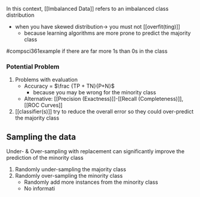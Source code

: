 In this context, [[Imbalanced Data]] refers to an imbalanced class distribution
- when you have skewed distribution$\rightarrow$ you must not [[overfit(ting)]]
	- because learning algorithms are more prone to predict the majority class

#compsci361example if there are far more 1s than 0s in the class
### Potential Problem
1. Problems with evaluation
	- Accuracy = $\frac {TP + TN}{P+N}$
		- because you may be wrong for the minority class
	- Alternative: [[Precision (Exactness)]]-[[Recall (Completeness)]], [[ROC Curves]]
2. [[classifier(s)]] try to reduce the overall error so they could over-predict the majority class
## Sampling the data
Under- & Over-sampling with replacement can significantly improve the prediction of the minority class
1. Randomly under-sampling the majority class
2. Randomly over-sampling the minority class
	- Randomly add more instances from the minority class
	- No informati
